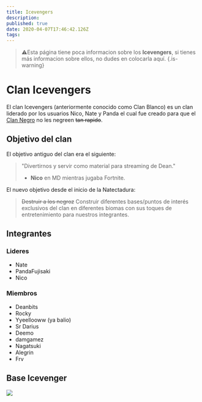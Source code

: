 ```yaml
---
title: Icevengers
description: 
published: true
date: 2020-04-07T17:46:42.126Z
tags: 
---
```


> :warning:Esta página tiene poca informacion sobre los **Icevengers**, si tienes más informacion sobre ellos, no dudes en colocarla aquí.
{.is-warning}
# Clan Icevengers
El clan Icevengers (anteriormente conocido como Clan Blanco) es un clan liderado por los usuarios Nico, Nate y Panda el cual fue creado para que el [Clan Negro](./negroz) no les negreen ~~tan rapido~~.

## Objetivo del clan
El objetivo antiguo del clan era el siguiente:
> "Divertirnos y servir como material para streaming de Dean."
> - **Nico** en MD mientras jugaba Fortnite.

El nuevo objetivo desde el inicio de la Natectadura:
> ~~Destruir a los negroz~~ Construir diferentes bases/puntos de interés exclusivos del clan en diferentes biomas con sus toques de  entretenimiento para nuestros integrantes.
## Integrantes
### Lideres
- Nate 
- PandaFujisaki
- Nico
### Miembros
- Deanbits
- Rocky
- Yyeellooww (ya balio)
- Sr Darius
- Deemo
- damgamez
- Nagatsuki
- Alegrin
- Frv

## Base Icevenger

![](https://cdn.discordapp.com/attachments/545128014942437376/697139828546076792/2020-04-06_21.47.51.png)